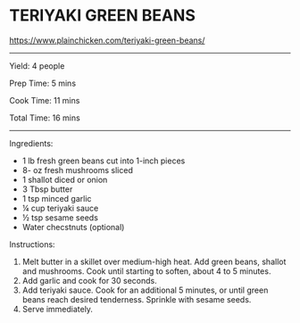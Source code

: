 # TERIYAKI GREEN BEANS

https://www.plainchicken.com/teriyaki-green-beans/

---

Yield: 4 people

Prep Time: 5 mins

Cook Time: 11 mins

Total Time: 16 mins

---

Ingredients:
- 1 lb fresh green beans cut into 1-inch pieces
- 8- oz fresh mushrooms sliced
- 1 shallot diced or onion
- 3 Tbsp butter
- 1 tsp minced garlic
- ¼ cup teriyaki sauce
- ½ tsp sesame seeds
- Water checstnuts (optional)


Instructions:
1. Melt butter in a skillet over medium-high heat. Add green beans, shallot and mushrooms. Cook until starting to soften, about 4 to 5 minutes.
2. Add garlic and cook for 30 seconds.
3. Add teriyaki sauce. Cook for an additional 5 minutes, or until green beans reach desired tenderness. Sprinkle with sesame seeds.
4. Serve immediately.

